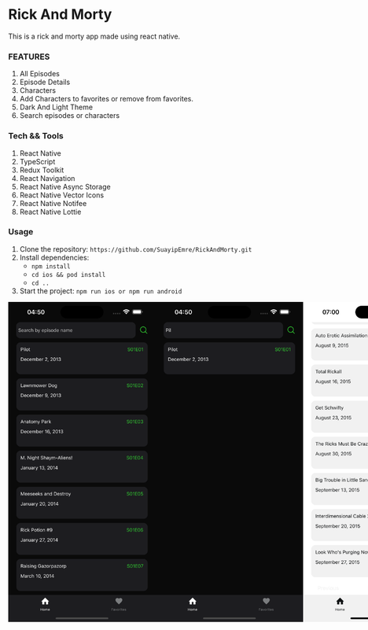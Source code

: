 
# Rick And Morty

This is a rick and morty app made using react native.



### FEATURES
1. All Episodes
2. Episode Details
3. Characters
4. Add Characters to favorites or remove from favorites.
5. Dark And Light Theme
6. Search episodes or characters

### Tech && Tools
1. React Native
2. TypeScript
3. Redux Toolkit
4. React Navigation
5. React Native Async Storage
6. React Native Vector Icons
7. React Native Notifee
8. React Native Lottie

### Usage
1. Clone the repository: `https://github.com/SuayipEmre/RickAndMorty.git`
2. Install dependencies: 
    - `npm install`
    - `cd ios && pod install`
    - `cd ..`
3. Start the project: `npm run ios or npm run android`


<div style="display: flex; "> 
    <img src="https://raw.githubusercontent.com/SuayipEmre/RickAndMorty/main/src/assets/appImages/homescreen.png"  width="300"/>
    <img src="https://raw.githubusercontent.com/SuayipEmre/RickAndMorty/main/src/assets/appImages/homesearch.png"  width="300"/>
     <img src="https://raw.githubusercontent.com/SuayipEmre/RickAndMorty/main/src/assets/appImages/pagination.png"  width="300"/>
    <img src="https://raw.githubusercontent.com/SuayipEmre/RickAndMorty/main/src/assets/appImages/episodedetails.png"  width="300"/>
    <img src="https://raw.githubusercontent.com/SuayipEmre/RickAndMorty/main/src/assets/appImages/lightMode.png"  width="300"/>
    <img src="https://raw.githubusercontent.com/SuayipEmre/RickAndMorty/main/src/assets/appImages/charactersearch.png"  width="300"/>
    <img src="https://raw.githubusercontent.com/SuayipEmre/RickAndMorty/main/src/assets/appImages/addtofavorites.png"  width="300"/>
    <img src="https://raw.githubusercontent.com/SuayipEmre/RickAndMorty/main/src/assets/appImages/limitnotification.png" width="300"/>
    <img src="https://raw.githubusercontent.com/SuayipEmre/RickAndMorty/main/src/assets/appImages/favoritesscreen.png"  width="300"/>
    <img src="https://raw.githubusercontent.com/SuayipEmre/RickAndMorty/main/src/assets/appImages/removeModal.png" width="300"/>
</div>



